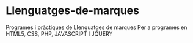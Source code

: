 # Llenguatges-de-marques
Programes i pràctiques de Llenguatges de marques
Per a programes en HTML5, CSS, PHP, JAVASCRIPT I JQUERY

